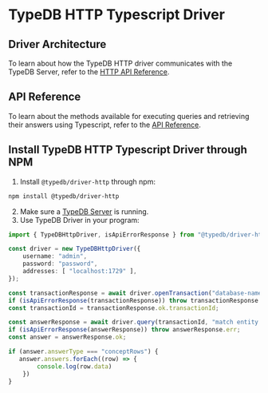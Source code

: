 # TypeDB HTTP Typescript Driver

## Driver Architecture

To learn about how the TypeDB HTTP driver communicates with the TypeDB Server,
refer to the [HTTP API Reference](https://typedb.com/docs/reference/http-api).

## API Reference

To learn about the methods available for executing queries and retrieving their answers using Typescript, refer to
the [API Reference](https://typedb.com/docs/reference/http-drivers/typescript).

## Install TypeDB HTTP Typescript Driver through NPM

1. Install `@typedb/driver-http` through npm:

```bash
npm install @typedb/driver-http
```

2. Make sure a [TypeDB Server](https://typedb.com/docs/home/install/) is
   running.
3. Use TypeDB Driver in your program:

```ts
import { TypeDBHttpDriver, isApiErrorResponse } from "@typedb/driver-http";

const driver = new TypeDBHttpDriver({
    username: "admin",
    password: "password",
    addresses: [ "localhost:1729" ],
});

const transactionResponse = await driver.openTransaction("database-name", "read");
if (isApiErrorResponse(transactionResponse)) throw transactionResponse.err;
const transactionId = transactionResponse.ok.transactionId;

const answerResponse = await driver.query(transactionId, "match entity $x;");
if (isApiErrorResponse(answerResponse)) throw answerResponse.err;
const answer = answerResponse.ok;

if (answer.answerType === "conceptRows") {
   answer.answers.forEach((row) => {
        console.log(row.data)
    })
}
```

